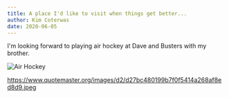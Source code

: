 ```yaml
---
title: A place I'd like to visit when things get better...
author: Kim Coterwas
date: 2020-06-05
---
```


I'm looking forward to playing air hockey at Dave and Busters with my brother.

![Air Hockey](https://media-cdn.tripadvisor.com/media/photo-s/06/6e/ef/c2/dave-and-buster-s.jpg)

https://www.quotemaster.org/images/d2/d27bc480199b7f0f5414a268af8ed8d9.jpeg
